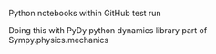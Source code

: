 Python notebooks within GitHub test run

Doing this with PyDy python dynamics library
part of Sympy.physics.mechanics

